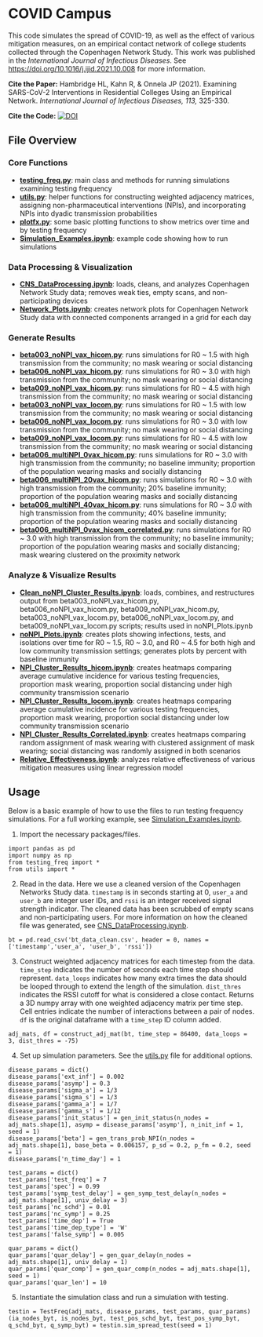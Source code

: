 # COVID Campus

This code simulates the spread of COVID-19, as well as the effect of various mitigation measures, on an empirical contact network of college students collected through the Copenhagen Network Study. This work was published in the _International Journal of Infectious Diseases_. See https://doi.org/10.1016/j.ijid.2021.10.008 for more information.

**Cite the Paper:** Hambridge HL, Kahn R, & Onnela JP (2021). Examining SARS-CoV-2 Interventions in Residential Colleges Using an Empirical Network. _International Journal of Infectious Diseases, 113,_ 325-330.

**Cite the Code:** [![DOI](https://zenodo.org/badge/338376059.svg)](https://zenodo.org/badge/latestdoi/338376059)

## File Overview
### Core Functions
* [**testing_freq.py**](https://github.com/hhambridge/Testing-Frequency/blob/master/Code/testing_freq.py): main class and methods for running simulations examining testing frequency
* [**utils.py**](https://github.com/hhambridge/Testing-Frequency/blob/master/Code/utils.py): helper functions for constructing weighted adjacency matrices, assigning non-pharmaceutical interventions (NPIs), and incorporating NPIs into dyadic transmission probabilities
* [**plotfx.py**](https://github.com/hhambridge/COVID-Campus/blob/master/Code/plotfx.py): some basic plotting functions to show metrics over time and by testing frequency
* [**Simulation_Examples.ipynb**](https://github.com/hhambridge/Testing-Frequency/blob/master/Code/Simulation_Examples.ipynb): example code showing how to run simulations

### Data Processing & Visualization
* [**CNS_DataProcessing.ipynb**](https://github.com/hhambridge/COVID-Campus/blob/master/Code/CNS_DataProcessing.ipynb): loads, cleans, and analyzes Copenhagen Network Study data; removes weak ties, empty scans, and non-participating devices
* [**Network_Plots.ipynb**](https://github.com/hhambridge/COVID-Campus/blob/master/Code/Network_Plots.ipynb): creates network plots for Copenhagen Network Study data with connected components arranged in a grid for each day

### Generate Results
* [**beta003_noNPI_vax_hicom.py**](https://github.com/hhambridge/COVID-Campus/blob/master/Code/beta003_noNPI_vax_hicom.py): runs simulations for R0 ~ 1.5 with high transmission from the community; no mask wearing or social distancing
* [**beta006_noNPI_vax_hicom.py**](https://github.com/hhambridge/COVID-Campus/blob/master/Code/beta006_noNPI_vax_hicom.py): runs simulations for R0 ~ 3.0 with high transmission from the community; no mask wearing or social distancing
* [**beta009_noNPI_vax_hicom.py**](https://github.com/hhambridge/COVID-Campus/blob/master/Code/beta009_noNPI_vax_hicom.py): runs simulations for R0 ~ 4.5 with high transmission from the community; no mask wearing or social distancing
* [**beta003_noNPI_vax_locom.py**](https://github.com/hhambridge/COVID-Campus/blob/master/Code/beta003_noNPI_vax_locom.py): runs simulations for R0 ~ 1.5 with low transmission from the community; no mask wearing or social distancing
* [**beta006_noNPI_vax_locom.py**](https://github.com/hhambridge/COVID-Campus/blob/master/Code/beta006_noNPI_vax_locom.py): runs simulations for R0 ~ 3.0 with low transmission from the community; no mask wearing or social distancing
* [**beta009_noNPI_vax_locom.py**](https://github.com/hhambridge/COVID-Campus/blob/master/Code/beta009_noNPI_vax_locom.py): runs simulations for R0 ~ 4.5 with low transmission from the community; no mask wearing or social distancing
* [**beta006_multiNPI_0vax_hicom.py**](https://github.com/hhambridge/COVID-Campus/blob/master/Code/beta006_multiNPI_0vax_hicom.py): runs simulations for R0 ~ 3.0 with high transmission from the community; no baseline immunity; proportion of the population wearing masks and socially distancing
* [**beta006_multiNPI_20vax_hicom.py**](https://github.com/hhambridge/COVID-Campus/blob/master/Code/beta006_multiNPI_20vax_hicom.py): runs simulations for R0 ~ 3.0 with high transmission from the community; 20% baseline immunity; proportion of the population wearing masks and socially distancing
* [**beta006_multiNPI_40vax_hicom.py**](https://github.com/hhambridge/COVID-Campus/blob/master/Code/beta006_multiNPI_40vax_hicom.py): runs simulations for R0 ~ 3.0 with high transmission from the community; 40% baseline immunity; proportion of the population wearing masks and socially distancing
* [**beta006_multiNPI_0vax_hicom_correlated.py**](https://github.com/hhambridge/COVID-Campus/blob/master/Code/beta006_multiNPI_0vax_hicom_correlated.py): runs simulations for R0 ~ 3.0 with high transmission from the community; no baseline immunity; proportion of the population wearing masks and socially distancing; mask wearing clustered on the proximity network

### Analyze & Visualize Results
* [**Clean_noNPI_Cluster_Results.ipynb**](https://github.com/hhambridge/COVID-Campus/blob/master/Code/Clean_noNPI_Cluster_Results.ipynb): loads, combines, and restructures output from beta003_noNPI_vax_hicom.py, beta006_noNPI_vax_hicom.py, beta009_noNPI_vax_hicom.py, beta003_noNPI_vax_locom.py, beta006_noNPI_vax_locom.py, and beta009_noNPI_vax_locom.py scripts; results used in noNPI_Plots.ipynb
* [**noNPI_Plots.ipynb**](https://github.com/hhambridge/COVID-Campus/blob/master/Code/noNPI_Plots.ipynb): creates plots showing infections, tests, and isolations over time for R0 ~ 1.5, R0 ~ 3.0, and R0 ~ 4.5 for both high and low community transmission settings; generates plots by percent with baseline immunity
* [**NPI_Cluster_Results_hicom.ipynb**](https://github.com/hhambridge/COVID-Campus/blob/master/Code/NPI_Cluster_Results_hicom.ipynb): creates heatmaps comparing average cumulative incidence for various testing frequencies, proportion mask wearing, proportion social distancing under high community transmission scenario
* [**NPI_Cluster_Results_locom.ipynb**](https://github.com/hhambridge/COVID-Campus/blob/master/Code/NPI_Cluster_Results_locom.ipynb): creates heatmaps comparing average cumulative incidence for various testing frequencies, proportion mask wearing, proportion social distancing under low community transmission scenario
* [**NPI_Cluster_Results_Correlated.ipynb**](https://github.com/hhambridge/COVID-Campus/blob/master/Code/NPI_Cluster_Results_Correlated.ipynb): creates heatmaps comparing random assignment of mask wearing with clustered assignment of mask wearing; social distancing was randomly assigned in both scenarios
* [**Relative_Effectiveness.ipynb**](https://github.com/hhambridge/COVID-Campus/blob/master/Code/Relative_Effectiveness.ipynb): analyzes relative effectiveness of various mitigation measures using linear regression model

## Usage
Below is a basic example of how to use the files to run testing frequency simulations. For a full working example, see [Simulation_Examples.ipynb](https://github.com/hhambridge/Testing-Frequency/blob/master/Code/Simulation_Examples.ipynb).

1. Import the necessary packages/files.
```
import pandas as pd
import numpy as np
from testing_freq import *
from utils import *
```
2. Read in the data. Here we use a cleaned version of the Copenhagen Networks Study data. `timestamp` is in seconds starting at 0, `user_a` and `user_b` are integer user IDs, and `rssi` is an integer received signal strength indicator. The cleaned data has been scrubbed of empty scans and non-participating users. For more information on how the cleaned file was generated, see [CNS_DataProcessing.ipynb](https://github.com/hhambridge/Testing-Frequency/blob/master/Code/CNS_DataProcessing.ipynb).
```
bt = pd.read_csv('bt_data_clean.csv', header = 0, names = ['timestamp','user_a', 'user_b', 'rssi'])
```
3. Construct weighted adjacency matrices for each timestep from the data. `time_step` indicates the number of seconds each time step should represent. `data_loops` indicates how many extra times the data should be looped through to extend the length of the simulation. `dist_thres` indicates the RSSI cutoff for what is considered a close contact. Returns a 3D numpy array with one weighted adjacency matrix per time step. Cell entries indicate the number of interactions between a pair of nodes. `df` is the original dataframe with a `time_step` ID column added.
```
adj_mats, df = construct_adj_mat(bt, time_step = 86400, data_loops = 3, dist_thres = -75)
```
4. Set up simulation parameters. See the [utils.py](https://github.com/hhambridge/Testing-Frequency/blob/master/Code/utils.py) file for additional options.
```
disease_params = dict()
disease_params['ext_inf'] = 0.002
disease_params['asymp'] = 0.3
disease_params['sigma_a'] = 1/3
disease_params['sigma_s'] = 1/3
disease_params['gamma_a'] = 1/7
disease_params['gamma_s'] = 1/12
disease_params['init_status'] = gen_init_status(n_nodes = adj_mats.shape[1], asymp = disease_params['asymp'], n_init_inf = 1, seed = 1)
disease_params['beta'] = gen_trans_prob_NPI(n_nodes = adj_mats.shape[1], base_beta = 0.006157, p_sd = 0.2, p_fm = 0.2, seed = 1)
disease_params['n_time_day'] = 1

test_params = dict()
test_params['test_freq'] = 7
test_params['spec'] = 0.99
test_params['symp_test_delay'] = gen_symp_test_delay(n_nodes = adj_mats.shape[1], univ_delay = 3)
test_params['nc_schd'] = 0.01 
test_params['nc_symp'] = 0.25
test_params['time_dep'] = True
test_params['time_dep_type'] = 'W'
test_params['false_symp'] = 0.005

quar_params = dict()
quar_params['quar_delay'] = gen_quar_delay(n_nodes = adj_mats.shape[1], univ_delay = 1)
quar_params['quar_comp'] = gen_quar_comp(n_nodes = adj_mats.shape[1], seed = 1)
quar_params['quar_len'] = 10
```
5. Instantiate the simulation class and run a simulation with testing.
```
testin = TestFreq(adj_mats, disease_params, test_params, quar_params)
(ia_nodes_byt, is_nodes_byt, test_pos_schd_byt, test_pos_symp_byt, q_schd_byt, q_symp_byt) = testin.sim_spread_test(seed = 1)
```
